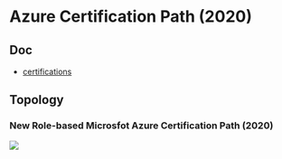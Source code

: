 # Azure Certification Path (2020)

## Doc
* [certifications](https://docs.microsoft.com/en-us/learn/certifications/browse/)

## Topology
### New Role-based Microsfot Azure Certification Path (2020)
[<img src="https://www.whizlabs.com/blog/wp-content/uploads/2019/01/azure-certification-path-2020.png">](https://www.whizlabs.com/blog/wp-content/uploads/2019/01/azure-certification-path-2020.png)

